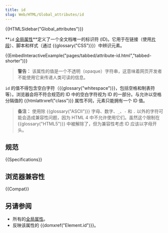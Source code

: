 ```yaml
---
title: id
slug: Web/HTML/Global_attributes/id
---
```


{{HTMLSidebar("Global_attributes")}}

**`id` [全局属性](/zh-CN/docs/Web/HTML/Global_attributes)**定义了一个全文档唯一的标识符 (ID)。它用于在链接（使用[片段](/zh-CN/docs/Web/HTTP/Basics_of_HTTP/Identifying_resources_on_the_Web#片段)）、脚本和样式（通过 {{glossary("CSS")}}）中辨识元素。

{{EmbedInteractiveExample("pages/tabbed/attribute-id.html","tabbed-shorter")}}

> **警告：** 该属性的值是一个不透明（opaque）字符串，这意味着网页开发者不能使用它来传递人类可读的信息。

`id` 的值不得包含空白字符（{{glossary("whitespace")}}，包括空格和制表符等）。浏览器会将不符合规范的 ID 中的空白字符视为 ID 的一部分。与允许以空格分隔值的 {{htmlattrxref("class")}} 属性不同，元素只能拥有一个 ID 值。

> **备注：** 使用除 {{glossary("ASCII")}} 字母、数字、`_`、`-` 和 `.` 以外的字符可能会造成兼容性问题，因为 HTML 4 中不允许使用它们。虽然这个限制在 {{glossary("HTML5")}} 中被解除了，但为兼容性考虑 ID 应该以字母开头。

## 规范

{{Specifications}}

## 浏览器兼容性

{{Compat}}

## 另请参阅

- 所有的[全局属性](/zh-CN/docs/Web/HTML/Global_attributes)。
- 反映该属性的 {{domxref("Element.id")}}。
